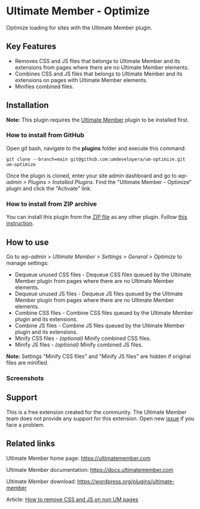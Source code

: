 # Ultimate Member - Optimize

Optimize loading for sites with the Ultimate Member plugin.

## Key Features
- Removes CSS and JS files that belongs to Ultimate Member and its extensions from pages where there are no Ultimate Member elements.
- Combines CSS and JS files that belongs to Ultimate Member and its extensions on pages with Ultimate Member elements.
- Minifies combined files.

## Installation

__Note:__ This plugin requires the [Ultimate Member](https://wordpress.org/plugins/ultimate-member/) plugin to be installed first.

### How to install from GitHub
Open git bash, navigate to the **plugins** folder and execute this command:

`git clone --branch=main git@github.com:umdevelopera/um-optimize.git um-optimize`

Once the plugin is cloned, enter your site admin dashboard and go to _wp-admin > Plugins > Installed Plugins_. Find the "Ultimate Member - Optimize" plugin and click the "Activate" link.

### How to install from ZIP archive
You can install this plugin from the [ZIP file](https://drive.google.com/file/d/1It6F176qYjLV3FaQ0b8pXrGdaOAfYJ6H/view) as any other plugin. Follow [this instruction](https://wordpress.org/support/article/managing-plugins/#upload-via-wordpress-admin).

## How to use
Go to *wp-admin > Ultimate Member > Settings > General > Optimize* to manage settings:
- Dequeue unused CSS files - Dequeue CSS files queued by the Ultimate Member plugin from pages where there are no Ultimate Member elements.
- Dequeue unused JS files - Dequeue JS files queued by the Ultimate Member plugin from pages where there are no Ultimate Member elements.
- Combine CSS files - Combine CSS files queued by the Ultimate Member plugin and its extensions.
- Combine JS files - Combine JS files queued by the Ultimate Member plugin and its extensions.
- Minify CSS files - *(optional)* Minify combined CSS files.
- Minify JS files - *(optional)* Minify combined JS files.

__Note:__ Settings "Minify CSS files" and "Minify JS files" are hidden if original files are minified.

### Screenshots

## Support

This is a free extension created for the community. The Ultimate Member team does not provide any support for this extension. Open new [issue](https://github.com/umdevelopera/um-optimize/issues) if you face a problem.

## Related links
Ultimate Member home page: https://ultimatemember.com

Ultimate Member documentation: https://docs.ultimatemember.com

Ultimate Member download: https://wordpress.org/plugins/ultimate-member

Article: [How to remove CSS and JS on non UM pages](https://docs.ultimatemember.com/article/1490-how-to-remove-css-and-js-on-non-um-pages)